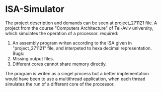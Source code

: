 # ISA-Simulator
The project description and demands can be seen at project_271121 file.
A project from the course "Computers Architecture" of Tel-Aviv university, which simulates the operation of a processor. 
required:
1. An assembly program writen according to the ISA given in "project_271121" file, and interpeted to hexa decimal representation.
Bugs:
1. Missing output files.
2. Different cores cannot share memory directly.

The program is writen as a singel process but a better implementation would have been to use a multithread application, when each thread
simulates the run of a different core of the processor.
